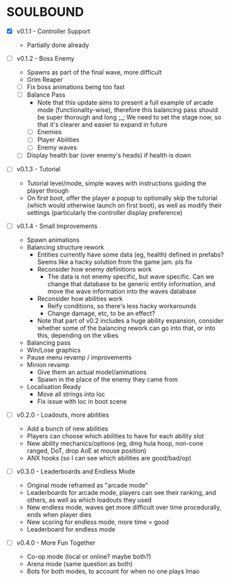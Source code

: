 ﻿# SOULBOUND

- [X] v0.1.1 - Controller Support
  - Partially done already
- [ ] v0.1.2 - Boss Enemy
  - Spawns as part of the final wave, more difficult
  - Grim Reaper
  - [ ] Fix boss animations being too fast
  - [ ] Balance Pass
    - Note that this update aims to present a full example of arcade mode (functionality-wise), therefore this balancing pass should be super thorough and long ;_; We need to set the stage now, so that it's clearer and easier to expand in future
    - [ ] Enemies
    - [ ] Player Abilities
    - [ ] Enemy waves
  - [ ] Display health bar (over enemy's heads) if health is down
- [ ] v0.1.3 - Tutorial
  - Tutorial level/mode, simple waves with instructions guiding the player through
  - On first boot, offer the player a popup to optionally skip the tutorial (which would otherwise launch on first boot), as well as modify their settings (particularly the controller display preference)
- [ ] v0.1.4 - Small Improvements
  - Spawn animations
  - Balancing structure rework
    - Entities currently have some data (eg, health) defined in prefabs? Seems like a hacky solution from the game jam. pls fix
    - Reconsider how enemy definitions work
      - The data is not enemy specific, but wave specific. Can we change that database to be generic entity information, and move the wave information into the waves database
    - Reconsider how abilities work
      - Reify conditions, so there's less hacky workarounds
      - Change damage, etc,  to be an effect?
    - Note that part of v0.2 includes a huge ability expansion, consider whether some of the balancing rework can go into that, or into this, depending on the vibes
  - Balancing pass
  - Win/Lose graphics
  - Pause menu revamp / improvements
  - Minion revamp
    - Give them an actual model/animations
    - Spawn in the place of the enemy they came from
  - Localisation Ready
    - Move all strings into loc
    - Fix issue with loc in boot scene

- [ ] v0.2.0 - Loadouts, more abilities
  - Add a bunch of new abilities
  - Players can choose which abilities to have for each ability slot
  - New ability mechanics/options (eg, dmg hula hoop, non-cone ranged, DoT, drop AoE at mouse position)
  - ANX hooks (so I can see which abilities are good/bad/op)

- [ ] v0.3.0 - Leaderboards and Endless Mode
  - Original mode reframed as "arcade mode"
  - Leaderboards for arcade mode, players can see their ranking, and others, as well as which loadouts they used
  - New endless mode, waves get more difficult over time procedurally, ends when player dies
  - New scoring for endless mode, more time = good
  - Leaderboard for endless mode

- [ ] v0.4.0 - More Fun Together
  - Co-op mode (local or online? maybe both?)
  - Arena mode (same question as both)
  - Bots for both modes, to account for when no one plays lmao
